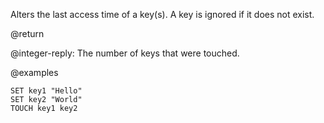 Alters the last access time of a key(s).
A key is ignored if it does not exist.

@return

@integer-reply: The number of keys that were touched.

@examples

```cli
SET key1 "Hello"
SET key2 "World"
TOUCH key1 key2
```
